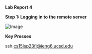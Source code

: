 **Lab Report 4**

**Step 1: Logging in to the remote server**

![Image](RemoteLogin)

**Key Presses**

ssh cs15lsp23fi@ieng6.ucsd.edu
<ENTER>
  
